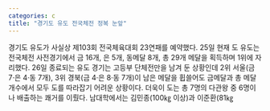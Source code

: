 ```yaml
---
categories: c
title: "경기도 유도 전국체전 정복 눈앞"
---
```

경기도 유도가 사실상 제103회 전국체육대회 23연패를 예약했다. 25일 현재 도 유도는 전국체전 사전경기에서 금 16개, 은 5개, 동메달 8개, 총 29개 메달을 획득하며 1위에 자리했다. 26일 종료되는 유도 경기는 고등부 단체전만을 남겨 둔 상황인데 2위 서울(금 7·은 4·동 7개), 3위 경북(금 4·은 8·동 7개)이 남은 메달을 휩쓸어도 금메달과 총 메달 개수에서 모두 도를 따라잡기 어려운 상황이다. 더욱이 도는 총 7명의 다관왕 중 6명이나 배출하는 쾌거를 이뤘다. 남대학에서는 김민종(100㎏ 이상)과 이준환(81㎏